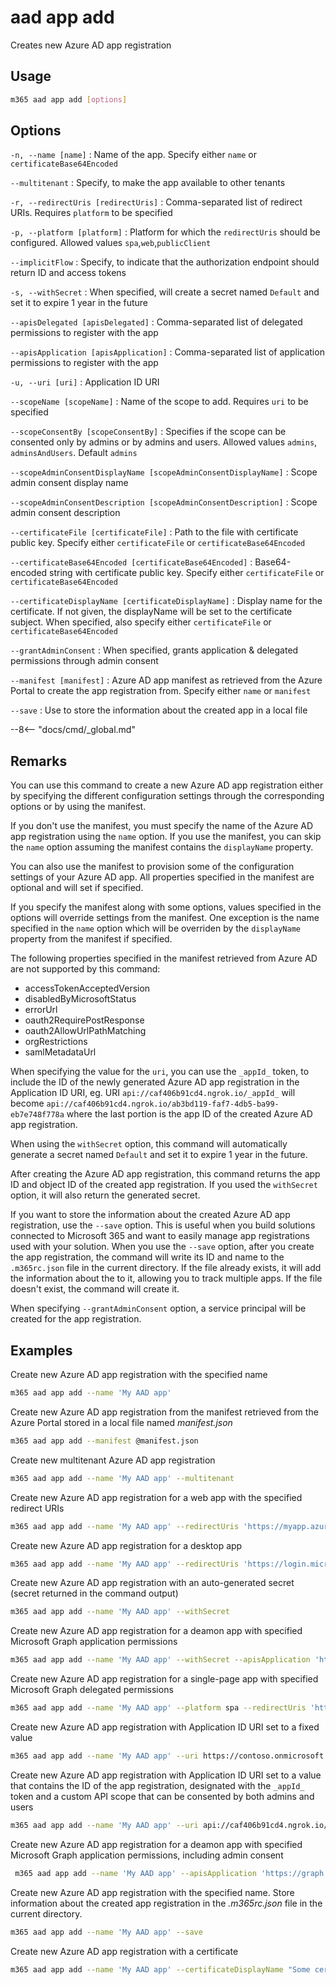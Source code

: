 # aad app add

Creates new Azure AD app registration

## Usage

```sh
m365 aad app add [options]
```

## Options

`-n, --name [name]`
: Name of the app. Specify either `name` or `certificateBase64Encoded`

`--multitenant`
: Specify, to make the app available to other tenants

`-r, --redirectUris [redirectUris]`
: Comma-separated list of redirect URIs. Requires `platform` to be specified

`-p, --platform [platform]`
: Platform for which the `redirectUris` should be configured. Allowed values `spa`,`web`,`publicClient`

`--implicitFlow`
: Specify, to indicate that the authorization endpoint should return ID and access tokens

`-s, --withSecret`
: When specified, will create a secret named `Default` and set it to expire 1 year in the future

`--apisDelegated [apisDelegated]`
: Comma-separated list of delegated permissions to register with the app

`--apisApplication [apisApplication]`
: Comma-separated list of application permissions to register with the app

`-u, --uri [uri]`
: Application ID URI

`--scopeName [scopeName]`
: Name of the scope to add. Requires `uri` to be specified

`--scopeConsentBy [scopeConsentBy]`
: Specifies if the scope can be consented only by admins or by admins and users. Allowed values `admins`, `adminsAndUsers`. Default `admins`

`--scopeAdminConsentDisplayName [scopeAdminConsentDisplayName]`
: Scope admin consent display name

`--scopeAdminConsentDescription [scopeAdminConsentDescription]`
: Scope admin consent description

`--certificateFile [certificateFile]`
: Path to the file with certificate public key. Specify either `certificateFile` or `certificateBase64Encoded`

`--certificateBase64Encoded [certificateBase64Encoded]`
: Base64-encoded string with certificate public key. Specify either `certificateFile` or `certificateBase64Encoded`

`--certificateDisplayName [certificateDisplayName]`
: Display name for the certificate. If not given, the displayName will be set to the certificate subject. When specified, also specify either `certificateFile` or `certificateBase64Encoded`

`--grantAdminConsent`
: When specified, grants application & delegated permissions through admin consent

`--manifest [manifest]`
: Azure AD app manifest as retrieved from the Azure Portal to create the app registration from. Specify either `name` or `manifest`

`--save`
: Use to store the information about the created app in a local file

--8<-- "docs/cmd/_global.md"

## Remarks

You can use this command to create a new Azure AD app registration either by specifying the different configuration settings through the corresponding options or by using the manifest.

If you don't use the manifest, you must specify the name of the Azure AD app registration using the `name` option. If you use the manifest, you can skip the `name` option assuming the manifest contains the `displayName` property.

You can also use the manifest to provision some of the configuration settings of your Azure AD app. All properties specified in the manifest are optional and will set if specified.

If you specify the manifest along with some options, values specified in the options will override settings from the manifest. One exception is the name specified in the `name` option which will be overriden by the `displayName` property from the manifest if specified.

The following properties specified in the manifest retrieved from Azure AD are not supported by this command:

- accessTokenAcceptedVersion
- disabledByMicrosoftStatus
- errorUrl
- oauth2RequirePostResponse
- oauth2AllowUrlPathMatching
- orgRestrictions
- samlMetadataUrl

When specifying the value for the `uri`, you can use the `_appId_` token, to include the ID of the newly generated Azure AD app registration in the Application ID URI, eg. URI `api://caf406b91cd4.ngrok.io/_appId_` will become `api://caf406b91cd4.ngrok.io/ab3bd119-faf7-4db5-ba99-eb7e748f778a` where the last portion is the app ID of the created Azure AD app registration.

When using the `withSecret` option, this command will automatically generate a secret named `Default` and set it to expire 1 year in the future.

After creating the Azure AD app registration, this command returns the app ID and object ID of the created app registration. If you used the `withSecret` option, it will also return the generated secret.

If you want to store the information about the created Azure AD app registration, use the `--save` option. This is useful when you build solutions connected to Microsoft 365 and want to easily manage app registrations used with your solution. When you use the `--save` option, after you create the app registration, the command will write its ID and name to the `.m365rc.json` file in the current directory. If the file already exists, it will add the information about the to it, allowing you to track multiple apps. If the file doesn't exist, the command will create it.

When specifying `--grantAdminConsent` option, a service principal will be created for the app registration.

## Examples

Create new Azure AD app registration with the specified name

```sh
m365 aad app add --name 'My AAD app'
```

Create new Azure AD app registration from the manifest retrieved from the Azure Portal stored in a local file named _manifest.json_

```sh
m365 aad app add --manifest @manifest.json
```

Create new multitenant Azure AD app registration

```sh
m365 aad app add --name 'My AAD app' --multitenant
```

Create new Azure AD app registration for a web app with the specified redirect URIs

```sh
m365 aad app add --name 'My AAD app' --redirectUris 'https://myapp.azurewebsites.net,http://localhost:4000' --platform web
```

Create new Azure AD app registration for a desktop app

```sh
m365 aad app add --name 'My AAD app' --redirectUris 'https://login.microsoftonline.com/common/oauth2/nativeclient' --platform publicClient
```

Create new Azure AD app registration with an auto-generated secret (secret returned in the command output)

```sh
m365 aad app add --name 'My AAD app' --withSecret
```

Create new Azure AD app registration for a deamon app with specified Microsoft Graph application permissions

```sh
m365 aad app add --name 'My AAD app' --withSecret --apisApplication 'https://graph.microsoft.com/Group.ReadWrite.All,https://graph.microsoft.com/Directory.Read.All'
```

Create new Azure AD app registration for a single-page app with specified Microsoft Graph delegated permissions

```sh
m365 aad app add --name 'My AAD app' --platform spa --redirectUris 'https://myspa.azurewebsites.net,http://localhost:8080' --apisDelegated 'https://graph.microsoft.com/Calendars.Read,https://graph.microsoft.com/Directory.Read.All' --implicitFlow
```

Create new Azure AD app registration with Application ID URI set to a fixed value

```sh
m365 aad app add --name 'My AAD app' --uri https://contoso.onmicrosoft.com/myapp
```

Create new Azure AD app registration with Application ID URI set to a value that contains the ID of the app registration, designated with the `_appId_` token and a custom API scope that can be consented by both admins and users

```sh
m365 aad app add --name 'My AAD app' --uri api://caf406b91cd4.ngrok.io/_appId_ --scopeName access_as_user --scopeAdminConsentDescription 'Access as a user' --scopeAdminConsentDisplayName 'Access as a user' --scopeConsentBy adminsAndUsers
```

Create new Azure AD app registration for a deamon app with specified Microsoft Graph application permissions, including admin consent

```sh
 m365 aad app add --name 'My AAD app' --apisApplication 'https://graph.microsoft.com/Group.ReadWrite.All' --grantAdminConsent
```

Create new Azure AD app registration with the specified name. Store information about the created app registration in the _.m365rc.json_ file in the current directory.

```sh
m365 aad app add --name 'My AAD app' --save
```

Create new Azure AD app registration with a certificate

```sh
m365 aad app add --name 'My AAD app' --certificateDisplayName "Some certificate name" --certificateFile "c:\temp\some-certificate.cer"
```
